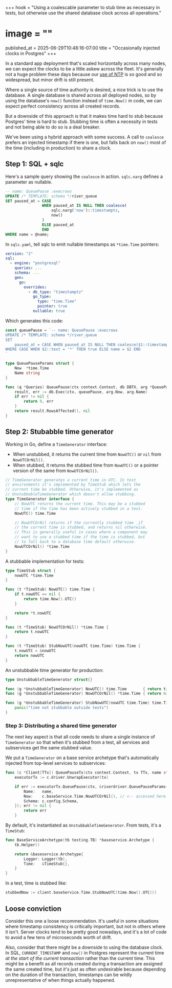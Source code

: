 +++
hook = "Using a coalescable parameter to stub time as necessary in tests, but otherwise use the shared database clock across all operations."
# image = ""
published_at = 2025-06-29T10:48:16-07:00
title = "Occasionally injected clocks in Postgres"
+++

In a standard app deployment that's scaled horizontally across many nodes, we can expect the clocks to be a little askew across the fleet. It's generally not a huge problem these days because our [use of NTP](https://en.wikipedia.org/wiki/Network_Time_Protocol) is so good and so widespread, but minor drift is still present.

Where a single source of time authority is desired, a nice trick is to use the database. A single database is shared across all deployed nodes, so by using the database's `now()` function instead of `time.Now()` in code, we can expect perfect consistency across all created records.

But a downside of this approach is that it makes time hard to stub because Postgres' time is hard to stub. Stubbing time is often a necessity in tests and not being able to do so is a deal breaker.

We've been using a hybrid approach with some success. A call to `coalesce` prefers an injected timestamp if there is one, but falls back on `now()` most of the time (including in production) to share a clock.

## Step 1: SQL + sqlc

Here's a sample query showing the `coalesce` in action. `sqlc.narg` defines a parameter as nullable.

``` sql
-- name: QueuePause :execrows
UPDATE /* TEMPLATE: schema */river_queue
SET paused_at = CASE
                WHEN paused_at IS NULL THEN coalesce(
                    sqlc.narg('now')::timestamptz,
                    now()
                )
                ELSE paused_at
                END
WHERE name = @name;
```

In `sqlc.yaml`, tell sqlc to emit nullable timestamps as `*time.Time` pointers:

``` yaml
version: "2"
sql:
  - engine: "postgresql"
    queries: ...
    schema: ...
    gen:
      go:
        overrides:
          - db_type: "timestamptz"
            go_type:
              type: "time.Time"
              pointer: true
            nullable: true
```

Which generates this code:

``` go
const queuePause = `-- name: QueuePause :execrows
UPDATE /* TEMPLATE: schema */river_queue
SET
    paused_at = CASE WHEN paused_at IS NULL THEN coalesce($1::timestamptz, now()) ELSE paused_at END
WHERE CASE WHEN $2::text = '*' THEN true ELSE name = $2 END
`

type QueuePauseParams struct {
    Now  *time.Time
    Name string
}

func (q *Queries) QueuePause(ctx context.Context, db DBTX, arg *QueuePauseParams) (int64, error) {
    result, err := db.Exec(ctx, queuePause, arg.Now, arg.Name)
    if err != nil {
        return 0, err
    }
    return result.RowsAffected(), nil
}
```

## Step 2: Stubabble time generator

Working in Go, define a `TimeGenerator` interface:

* When unstubbed, it returns the current time from `NowUTC()` or `nil` from `NowUTCOrNil()`.
* When stubbed, it returns the stubbed time from `NowUTC()` or a pointer version of the same from `NowUTCOrNil()`.

``` go
// TimeGenerator generates a current time in UTC. In test
// environments it's implemented by TimeStub which lets the
// current time be stubbed. Otherwise, it's implemented as
// UnstubbableTimeGenerator which doesn't allow stubbing.
type TimeGenerator interface {
    // NowUTC returns the current time. This may be a stubbed
    // time if the time has been actively stubbed in a test.
    NowUTC() time.Time

    // NowUTCOrNil returns if the currently stubbed time _if_
    // the current time is stubbed, and returns nil otherwise.
    // This is generally useful in cases where a component may
    // want to use a stubbed time if the time is stubbed, but
    // to fall back to a database time default otherwise.
    NowUTCOrNil() *time.Time
}
```

A stubbable implementation for tests:

``` go
type TimeStub struct {
    nowUTC *time.Time
}

func (t *TimeStub) NowUTC() time.Time {
    if t.nowUTC == nil {
        return time.Now().UTC()
    }

    return *t.nowUTC
}

func (t *TimeStub) NowUTCOrNil() *time.Time {
    return t.nowUTC
}

func (t *TimeStub) StubNowUTC(nowUTC time.Time) time.Time {
    t.nowUTC = &nowUTC
    return nowUTC
}
```

An unstubbable time generator for production:

``` go
type UnstubbableTimeGenerator struct{}

func (g *UnstubbableTimeGenerator) NowUTC() time.Time       { return time.Now() }
func (g *UnstubbableTimeGenerator) NowUTCOrNil() *time.Time { return nil }

func (g *UnstubbableTimeGenerator) StubNowUTC(nowUTC time.Time) time.Time {
    panic("time not stubbable outside tests")
}
```

### Step 3: Distributing a shared time generator

The next key aspect is that all code needs to share a single instance of `TimeGenerator` so that when it's stubbed from a test, all services and subservices get the same stubbed value.

We put a `TimeGenerator` on a base service archetype that's automatically injected from top-level services to subservices:

``` go
func (c *Client[TTx]) QueuePauseTx(ctx context.Context, tx TTx, name string, opts *QueuePauseOpts) error {
    executorTx := c.driver.UnwrapExecutor(tx)

    if err := executorTx.QueuePause(ctx, &riverdriver.QueuePauseParams{
        Name:   name,
        Now:    c.baseService.Time.NowUTCOrNil(), // <-- accessed here
        Schema: c.config.Schema,
    }); err != nil {
        return err
    }
```

By default, it's instantiated as `UnstubbableTimeGenerator`. From tests, it's a `TimeStub`:

``` go
func BaseServiceArchetype(tb testing.TB) *baseservice.Archetype {
    tb.Helper()

    return &baseservice.Archetype{
        Logger: Logger(tb),
        Time:   &TimeStub{},
    }
}
```

In a test, time is stubbed like:

``` go
stubbedNow := client.baseService.Time.StubNowUTC(time.Now().UTC())
```

## Loose conviction

Consider this one a loose recommendation. It's useful in some situations where timestamp consistency is critically important, but not in others where it isn't. Server clocks tend to be pretty good nowadays, and it's a lot of code to avoid a few tens of microseconds worth of drift.

Also, consider that there might be a downside to using the database clock. In SQL, `CURRENT_TIMESTAMP` and `now()` in Postgres represent the current time _at the start of the current transaction_ rather than the current time. This might be a benefit as all records created during a transaction are assigned the same created time, but it's just as often undesirable because depending on the duration of the transaction, timestamps can be wildly unrepresentative of when things actually happened.